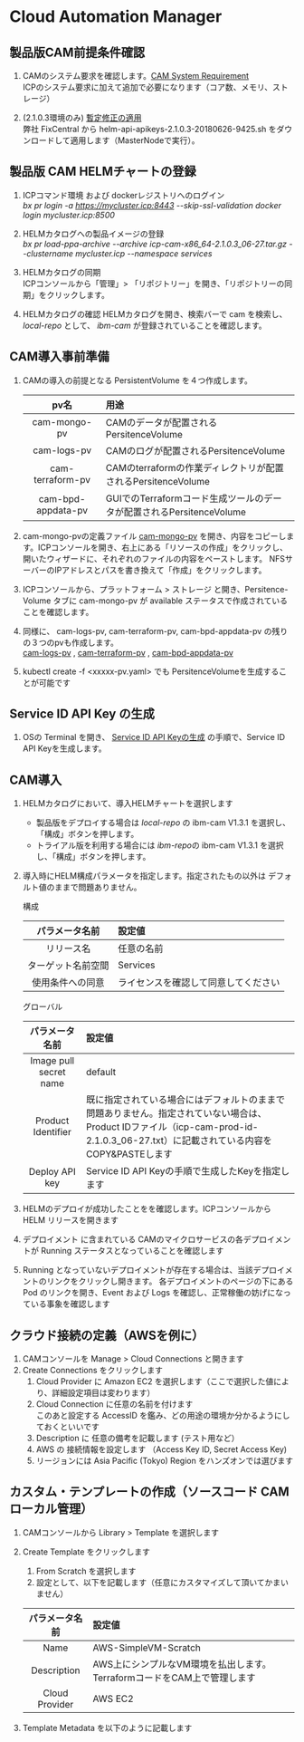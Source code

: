 
# Cloud Automation Manager

## 製品版CAM前提条件確認
1. CAMのシステム要求を確認します。[CAM System Requirement](https://www.ibm.com/support/knowledgecenter/en/SS2L37_2.1.0.3/cam_requirements.html) <br>
  ICPのシステム要求に加えて追加で必要になります（コア数、メモリ、ストレージ）
   
1. (2.1.0.3環境のみ) [暫定修正の適用](https://www.ibm.com/support/knowledgecenter/en/SS2L37_2.1.0.3/cam_prereq.html) <br>
  弊社 FixCentral から helm-api-apikeys-2.1.0.3-20180626-9425.sh をダウンロードして適用します（MasterNodeで実行）。
  
  
## 製品版 CAM HELMチャートの登録

1. ICPコマンド環境 および dockerレジストリへのログイン<br>
  *bx pr login -a https://mycluster.icp:8443 --skip-ssl-validation*
  *docker login mycluster.icp:8500*
    
1. HELMカタログへの製品イメージの登録<br>
  *bx pr load-ppa-archive --archive icp-cam-x86_64-2.1.0.3_06-27.tar.gz --clustername mycluster.icp --namespace services*
  
1. HELMカタログの同期<br>
  ICPコンソールから「管理」> 「リポジトリー」を開き、「リポジトリーの同期」をクリックします。

1. HELMカタログの確認
  HELMカタログを開き、検索バーで cam を検索し、*local-repo* として、 *ibm-cam* が登録されていることを確認します。
    
## CAM導入事前準備
1. CAMの導入の前提となる PersistentVolume を４つ作成します。

     |pv名|用途|
     |:-----:|:-----|
     |cam-mongo-pv|CAMのデータが配置されるPersitenceVolume|
     |cam-logs-pv|CAMのログが配置されるPersitenceVolume|
     |cam-terraform-pv|CAMのterraformの作業ディレクトリが配置されるPersitenceVolume|
     |cam-bpd-appdata-pv|GUIでのTerraformコード生成ツールのデータが配置されるPersitenceVolume|
   
  1. cam-mongo-pvの定義ファイル [cam-mongo-pv](https://github.com/ICpTrial/ICPTrialJapan/blob/master/cam/cam-mongo-pv.yaml) を開き、内容をコピーします。ICPコンソールを開き、右上にある「リソースの作成」をクリックし、開いたウィザードに、それぞれのファイルの内容をペーストします。
NFSサーバーのIPアドレスとパスを書き換えて「作成」をクリックします。
  1. ICPコンソールから、プラットフォーム > ストレージ と開き、Persitence-Volume タブに cam-mongo-pv が available ステータスで作成されていることを確認します。
  1. 同様に、 cam-logs-pv, cam-terraform-pv, cam-bpd-appdata-pv の残りの３つのpvも作成します。  
      [cam-logs-pv](https://github.com/ICpTrial/ICPTrialJapan/blob/master/cam/cam-logs-pv.yaml) ,
      [cam-terraform-pv](https://github.com/ICpTrial/ICPTrialJapan/blob/master/cam/cam-terraform-pv.yaml) ,
      [cam-bpd-appdata-pv](https://github.com/ICpTrial/ICPTrialJapan/blob/master/cam/cam-bpd-appdata-pv.yaml)
  
  1. kubectl create -f <xxxxx-pv.yaml> でも PersitenceVolumeを生成することが可能です

## Service ID API Key の生成
1. OSの Terminal を開き、 [Service ID API Keyの生成](https://www.ibm.com/support/knowledgecenter/en/SS2L37_2.1.0.3/cam_install_offline_EE.html) の手順で、Service ID API Keyを生成します。
 
## CAM導入 
1. HELMカタログにおいて、導入HELMチャートを選択します
     - 製品版をデプロイする場合は *local-repo* の ibm-cam V1.3.1 を選択し、「構成」ボタンを押します。
     - トライアル版を利用する場合には *ibm-repo*の ibm-cam V1.3.1 を選択し、「構成」ボタンを押します。
  
1. 導入時にHELM構成パラメータを指定します。指定されたもの以外は デフォルト値のままで問題ありません。

      構成

      |パラメータ名前|設定値|
      |:-----:|:-----|
      |リリース名|任意の名前|
      |ターゲット名前空間|Services|
      |使用条件への同意|ライセンスを確認して同意してください|

      グローバル

      |パラメータ名前|設定値|
      |:-----:|:-----|
      |Image pull secret name|default|
      |Product Identifier|既に指定されている場合にはデフォルトのままで問題ありません。指定されていない場合は、Product IDファイル（icp-cam-prod-id-2.1.0.3_06-27.txt）に記載されている内容をCOPY&PASTEします
      |Deploy API key|Service ID API Keyの手順で生成したKeyを指定します|
  
  1. HELMのデプロイが成功したことをを確認します。ICPコンソールから HELM リリースを開きます
  1. デプロイメント に含まれている CAMのマイクロサービスの各デプロイメントが Running ステータスとなっていることを確認します
  1. Running となっていないデプロイメントが存在する場合は、当該デプロイメントのリンクをクリックし開きます。
     各デプロイメントのページの下にある Pod のリンクを開き、Event および Logs を確認し、正常稼働の妨げになっている事象を確認します
 

## クラウド接続の定義（AWSを例に）
1. CAMコンソールを Manage > Cloud Connections と開きます
1. Create Connections をクリックします
   1. Cloud Provider に Amazon EC2 を選択します（ここで選択した値により、詳細設定項目は変わります）
   1. Cloud Connection に任意の名前を付けます<br>
   このあと設定する AccessID を鑑み、どの用途の環境か分かるようにしておくといいです
   1. Description に 任意の備考を記載します (テスト用など）
   1. AWS の 接続情報を設定します （Access Key ID, Secret Access Key)
   1. リージョンには Asia Pacific (Tokyo) Region をハンズオンでは選びます
 
## カスタム・テンプレートの作成（ソースコード CAMローカル管理）
1. CAMコンソールから Library > Template を選択します
1. Create Template をクリックします
   1. From Scratch を選択します
   1. 設定として、以下を記載します（任意にカスタマイズして頂いてかまいません）
   
     |パラメータ名前|設定値|
     |:-----:|:-----|
     |Name|AWS-SimpleVM-Scratch|
     |Description|AWS上にシンプルなVM環境を払出します。TerraformコードをCAM上で管理します|
     |Cloud Provider|AWS EC2|
1. Template Metadata を以下のように記載します
   
  
  

